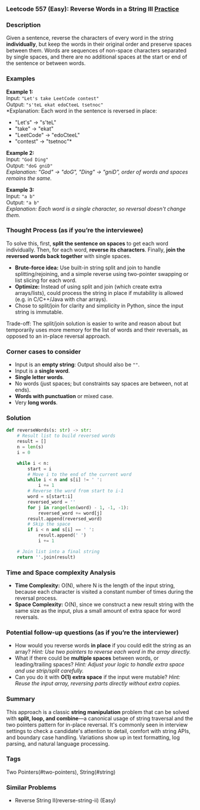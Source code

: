 ### Leetcode 557 (Easy): Reverse Words in a String III [Practice](https://leetcode.com/problems/reverse-words-in-a-string-iii)

### Description  
Given a sentence, reverse the characters of every word in the string **individually**, but keep the words in their original order and preserve spaces between them. Words are sequences of non-space characters separated by single spaces, and there are no additional spaces at the start or end of the sentence or between words.

### Examples  

**Example 1:**  
Input: `"Let's take LeetCode contest"`  
Output: `"s'teL ekat edoCteeL tsetnoc"`  
*Explanation: Each word in the sentence is reversed in place:  
- "Let's" → "s'teL"  
- "take" → "ekat"  
- "LeetCode" → "edoCteeL"  
- "contest" → "tsetnoc"*  

**Example 2:**  
Input: `"God Ding"`  
Output: `"doG gniD"`  
*Explanation: "God" → "doG", "Ding" → "gniD", order of words and spaces remains the same.*

**Example 3:**  
Input: `"a b"`  
Output: `"a b"`  
*Explanation: Each word is a single character, so reversal doesn't change them.*

### Thought Process (as if you’re the interviewee)  
To solve this, first, **split the sentence on spaces** to get each word individually. Then, for each word, **reverse its characters**. Finally, **join the reversed words back together** with single spaces.  
- **Brute-force idea:** Use built-in string split and join to handle splitting/rejoining, and a simple reverse using two-pointer swapping or list slicing for each word.
- **Optimize:** Instead of using split and join (which create extra arrays/lists), could process the string in place if mutability is allowed (e.g. in C/C++/Java with char arrays).  
- Chose to split/join for clarity and simplicity in Python, since the input string is immutable.

Trade-off: The split/join solution is easier to write and reason about but temporarily uses more memory for the list of words and their reversals, as opposed to an in-place reversal approach.

### Corner cases to consider  
- Input is an **empty string**: Output should also be `""`.
- Input is a **single word**.
- **Single letter words**.
- No words (just spaces; but constraints say spaces are between, not at ends).
- **Words with punctuation** or mixed case.
- Very **long words**.

### Solution

```python
def reverseWords(s: str) -> str:
    # Result list to build reversed words
    result = []
    n = len(s)
    i = 0

    while i < n:
        start = i
        # Move i to the end of the current word
        while i < n and s[i] != ' ':
            i += 1
        # Reverse the word from start to i-1
        word = s[start:i]
        reversed_word = ''
        for j in range(len(word) - 1, -1, -1):
            reversed_word += word[j]
        result.append(reversed_word)
        # Skip the space
        if i < n and s[i] == ' ':
            result.append(' ')
            i += 1

    # Join list into a final string
    return ''.join(result)
```

### Time and Space complexity Analysis  

- **Time Complexity:** O(N), where N is the length of the input string, because each character is visited a constant number of times during the reversal process.
- **Space Complexity:** O(N), since we construct a new result string with the same size as the input, plus a small amount of extra space for word reversals.

### Potential follow-up questions (as if you’re the interviewer)  

- How would you reverse words **in place** if you could edit the string as an array?
  *Hint: Use two pointers to reverse each word in the array directly.*
- What if there could be **multiple spaces** between words, or leading/trailing spaces?
  *Hint: Adjust your logic to handle extra space and use strip/split carefully.*
- Can you do it with **O(1) extra space** if the input were mutable?
  *Hint: Reuse the input array, reversing parts directly without extra copies.*

### Summary
This approach is a classic **string manipulation** problem that can be solved with **split, loop, and combine**—a canonical usage of string traversal and the two pointers pattern for in-place reversal. It's commonly seen in interview settings to check a candidate's attention to detail, comfort with string APIs, and boundary case handling. Variations show up in text formatting, log parsing, and natural language processing.

### Tags
Two Pointers(#two-pointers), String(#string)

### Similar Problems
- Reverse String II(reverse-string-ii) (Easy)